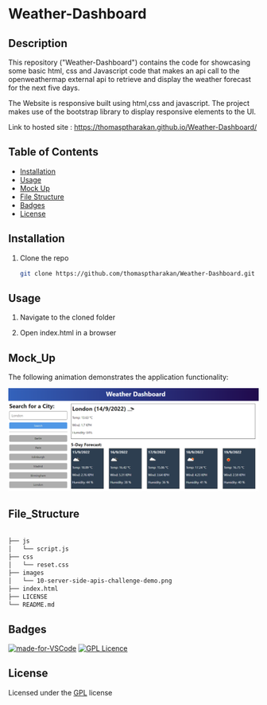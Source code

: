 # Weather-Dashboard

## Description

This repository ("Weather-Dashboard") contains the code for showcasing some basic html, css and Javascript code that makes an api call to the openweathermap  external api to retrieve and display the weather forecast for the next five days.

The Website is responsive built using html,css and javascript. The project makes use of the bootstrap library to display responsive elements to the UI.

Link to hosted site : https://thomasptharakan.github.io/Weather-Dashboard/



## Table of Contents

- [Installation](#installation)
- [Usage](#usage)
- [Mock Up](#mock_up)
- [File Structure](#file_structure)
- [Badges](#badges)
- [License](#license)

## Installation

1. Clone the repo
   ```sh
   git clone https://github.com/thomasptharakan/Weather-Dashboard.git
   
   ```


## Usage

1. Navigate to the cloned folder

2. Open index.html in a browser

## Mock_Up
The following animation demonstrates the application functionality:

![Animation of Daily-Planner. Planner create a hourly task list that users can add text into, and save. Once save the page if refreshed will load any save data from local storage.](images/10-server-side-apis-challenge-demo.png)



## File_Structure
```

├── js
│   └── script.js
├── css
│   └── reset.css
├── images
│   └── 10-server-side-apis-challenge-demo.png
├── index.html
├── LICENSE
└── README.md
```

## Badges

[![made-for-VSCode](https://img.shields.io/badge/Made%20for-VSCode-1f425f.svg)](https://code.visualstudio.com/)
[![GPL Licence](https://badges.frapsoft.com/os/gpl/gpl.svg?v=103)](https://opensource.org/licenses/GPL-3.0/)  


## License

Licensed under the [GPL](LICENSE.txt) license




